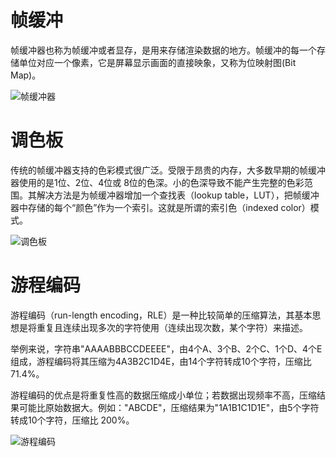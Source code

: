 # 帧缓冲

帧缓冲器也称为帧缓冲或者显存，是用来存储渲染数据的地方。帧缓冲的每一个存储单位对应一个像素，它是屏幕显示画面的直接映象，又称为位映射图(Bit Map)。

![帧缓冲器](http://babeler-1251731700.cos.ap-shanghai.myqcloud.com/2021-08-15-022750.jpg)

# 调色板

传统的帧缓冲器支持的色彩模式很广泛。受限于昂贵的内存，大多数早期的帧缓冲器使用的是1位、2位、4位或 8位的色深。小的色深导致不能产生完整的色彩范围。其解决方法是为帧缓冲器增加一个查找表（lookup table，LUT），把帧缓冲器中存储的每个“颜色”作为一个索引。这就是所谓的索引色（indexed color）模式。

![调色板](http://babeler-1251731700.cos.ap-shanghai.myqcloud.com/2021-08-15-021319.jpg)

# 游程编码

游程编码（run-length encoding，RLE）是一种比较简单的压缩算法，其基本思想是将重复且连续出现多次的字符使用（连续出现次数，某个字符）来描述。

举例来说，字符串"AAAABBBCCDEEEE"，由4个A、3个B、2个C、1个D、4个E组成，游程编码将其压缩为4A3B2C1D4E，由14个字符转成10个字符，压缩比 71.4%。

游程编码的优点是将重复性高的数据压缩成小单位；若数据出现频率不高，压缩结果可能比原始数据大。例如："ABCDE"，压缩结果为"1A1B1C1D1E"，由5个字符转成10个字符，压缩比 200%。

![游程编码](http://babeler-1251731700.cos.ap-shanghai.myqcloud.com/2021-08-15-022914.jpg)